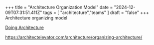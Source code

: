 +++ 
  title = "Architecture Organization Model"
  date = "2024-12-09T07:31:51.411Z"
  tags = [ "architecture","teams" ]
  draft = "false"
+++
Architecture organizing model

[Doing Architecture](https://architectelevator.com/assets/img/doing_architecture_small.png)
  
https://architectelevator.com/architecture/organizing-architecture/
